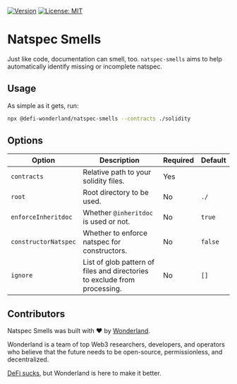 [![Version](https://img.shields.io/npm/v/@defi-wonderland/natspec-smells?label=Version)](https://www.npmjs.com/package/@defi-wonderland/natspec-smells)
[![License: MIT](https://img.shields.io/badge/License-MIT-blue.svg)](https://github.com/defi-wonderland/natspec-smells/blob/main/LICENSE)

# Natspec Smells

Just like code, documentation can smell, too. `natspec-smells` aims to help automatically identify missing or incomplete natspec.

## Usage

As simple as it gets, run:

```bash
npx @defi-wonderland/natspec-smells --contracts ./solidity
```

## Options

| Option               | Description                                                               | Required | Default |
| -------------------- | ------------------------------------------------------------------------- | -------- | ------- |
| `contracts`          | Relative path to your solidity files.                                     | Yes      |         |
| `root`               | Root directory to be used.                                                | No       | `./`    |
| `enforceInheritdoc`  | Whether `@inheritdoc` is used or not.                                     | No       | `true`  |
| `constructorNatspec` | Whether to enforce natspec for constructors.                              | No       | `false` |
| `ignore`             | List of glob pattern of files and directories to exclude from processing. | No       | `[]`    |

## Contributors

Natspec Smells was built with ❤️ by [Wonderland](https://defi.sucks).

Wonderland is a team of top Web3 researchers, developers, and operators who believe that the future needs to be open-source, permissionless, and decentralized.

[DeFi sucks](https://defi.sucks), but Wonderland is here to make it better.
